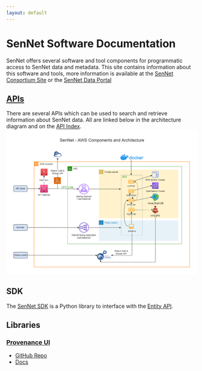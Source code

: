 ```yaml
---
layout: default
---
```


# SenNet Software Documentation

SenNet offers several software and tool components for programmatic access to SenNet data and metadata.  This site contains information about this software and tools, more information is available at the [SenNet Consortium Site](https://sennetconsortium.org/) or the [SenNet Data Portal](https://data.sennetconsortium.org)

## [APIs](/apis)
There are several APIs which can be used to search and retrieve information about SenNet data.  All are linked below in the architecture diagram and on the [API Index](/apis).
![SenNet AWS Workflow](./imgs/SenNet-AWS-Workflow.png)

## SDK
The [SenNet SDK](/sdk) is a Python library to interface with the [Entity API](https://smart-api.info/ui/0065e419668f3336a40d1f5ab89c6ba3).

## Libraries
### [Provenance UI](/libraries/provenance-ui)
- [GitHub Repo](https://github.com/sennetconsortium/provenance-ui/tree/main/src)  
- [Docs](/libraries/provenance-ui)